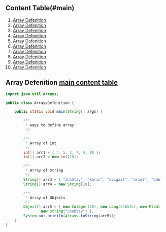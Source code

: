 ## Content Table(#main)

1. [Array Defenition](#arr-define)
2. [Array Defenition](#arr-define)
3. [Array Defenition](#arr-define)
4. [Array Defenition](#arr-define)
5. [Array Defenition](#arr-define)
6. [Array Defenition](#arr-define)
7. [Array Defenition](#arr-define)
8. [Array Defenition](#arr-define)
9. [Array Defenition](#arr-define)
10. [Array Defenition](#arr-define)

## Array Defenition [main content table](###Content-table)
```java
import java.util.Arrays;

public class ArraysDefenition {

	public static void main(String[] args) {

		/**
		 * ways to define array
		 */

		/**
		 * Array of int
		 */
		int[] arr1 = { 4, 5, 2, 7, 4, 10 };
		int[] arr2 = new int[20];

		/**
		 * Array of String
		 */
		String[] arr3 = { "shabtay", "karin", "avigail", "ariel", "odel", "itamar" };
		String[] arr4 = new String[10];

		/**
		 * Array of Objects
		 */
		Object[] arr5 = { new Integer(20), new Long(54654L), new Float(1654.4968f), new Double(5643623D),
				new String("Shabtay") };
		System.out.println(Arrays.toString(arr5));
	}
}
```
